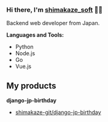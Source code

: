 ### Hi there, I'm [shimakaze_soft](https://shimakaze-git.github.io/) 👋👋

Backend web developer from Japan.

**Languages and Tools:**

- Python
- Node.js
- Go
- Vue.js

## My products

**django-jp-birthday**

* [shimakaze-git/django-jp-birthday](https://github.com/shimakaze-git/django-jp-birthday)

<!--
**shimakaze-git/shimakaze-git** is a ✨ _special_ ✨ repository because its `README.md` (this file) appears on your GitHub profile.

Here are some ideas to get you started:

- 🔭 I’m currently working on ...
- 🌱 I’m currently learning ...
- 👯 I’m looking to collaborate on ...
- 🤔 I’m looking for help with ...
- 💬 Ask me about ...
- 📫 How to reach me: ...
- 😄 Pronouns: ...
- ⚡ Fun fact: ...
-->

